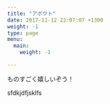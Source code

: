 ```yaml
---
title: "アボウト"
date: 2017-11-12 22:07:07 +1300
weight: -1
type: page
menu:
  main:
    weight: -1

---
```

ものすごく嬉しいぞう！ 

sfdkjdfjsklfs